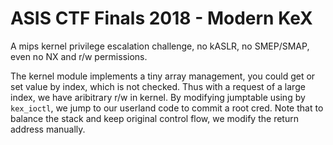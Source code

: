 # ASIS CTF Finals 2018 - Modern KeX

A mips kernel privilege escalation challenge, no kASLR, no SMEP/SMAP, even no NX and r/w permissions.

The kernel module implements a tiny array management, you could get or set value by index, which is not checked. Thus with a request of a large index, we have aribitrary r/w in kernel. By modifying jumptable using by `kex_ioctl`, we jump to our userland code to commit a root cred. Note that to balance the stack and keep original control flow, we modify the return address manually.
